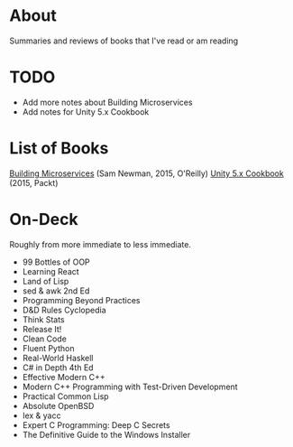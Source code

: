 # About

Summaries and reviews of books that I've read or am reading

# TODO

* Add more notes about Building Microservices
* Add notes for Unity 5.x Cookbook

# List of Books

[Building Microservices](./building-microservices.md) (Sam Newman, 2015, O'Reilly)
[Unity 5.x Cookbook](./unity-5x-cookbook.md) (2015, Packt)

# On-Deck

Roughly from more immediate to less immediate.

* 99 Bottles of OOP
* Learning React
* Land of Lisp
* sed & awk 2nd Ed
* Programming Beyond Practices
* D&D Rules Cyclopedia
* Think Stats
* Release It!
* Clean Code
* Fluent Python
* Real-World Haskell
* C# in Depth 4th Ed
* Effective Modern C++
* Modern C++ Programming with Test-Driven Development
* Practical Common Lisp
* Absolute OpenBSD
* lex & yacc
* Expert C Programming: Deep C Secrets
* The Definitive Guide to the Windows Installer
